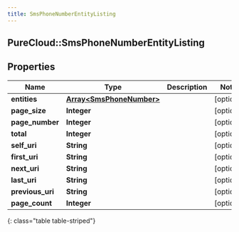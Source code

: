 ```yaml
---
title: SmsPhoneNumberEntityListing
---
```

## PureCloud::SmsPhoneNumberEntityListing

## Properties

|Name | Type | Description | Notes|
|------------ | ------------- | ------------- | -------------|
| **entities** | [**Array&lt;SmsPhoneNumber&gt;**](SmsPhoneNumber.html) |  | [optional] |
| **page_size** | **Integer** |  | [optional] |
| **page_number** | **Integer** |  | [optional] |
| **total** | **Integer** |  | [optional] |
| **self_uri** | **String** |  | [optional] |
| **first_uri** | **String** |  | [optional] |
| **next_uri** | **String** |  | [optional] |
| **last_uri** | **String** |  | [optional] |
| **previous_uri** | **String** |  | [optional] |
| **page_count** | **Integer** |  | [optional] |
{: class="table table-striped"}


